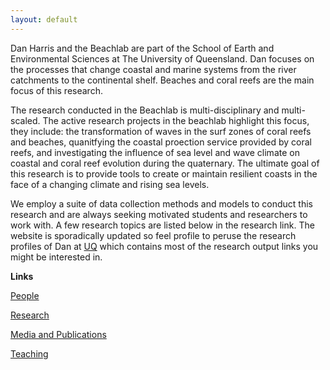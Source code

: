 ```yaml
---
layout: default
---
```


Dan Harris and the Beachlab are part of the School of Earth and Environmental Sciences at The University of Queensland. Dan focuses on the processes that change coastal and marine systems from the river catchments to the continental shelf. Beaches and coral reefs are the main focus of this research.

The research conducted in the Beachlab is multi-disciplinary and multi-scaled. The active research projects in the beachlab highlight this focus, they include: the transformation of waves in the surf zones of coral reefs and beaches, quanitfying the coastal proection service provided by coral reefs, and investigating the influence of sea level and wave climate on coastal and coral reef evolution during the quaternary. The ultimate goal of this research is to provide tools to create or maintain resilient coasts in the face of a changing climate and rising sea levels.

We employ a suite of data collection methods and models to conduct this research and are always seeking motivated students and researchers to work with. A few research topics are listed below in the research link. The website is sporadically updated so feel profile to peruse the research profiles of Dan at [UQ](https://researchers.uq.edu.au/researcher/16758) which contains most of the research output links you might be interested in.

**Links**

[People](./people.html)

[Research](./projects.html)

[Media and Publications](./publications.html)

[Teaching](./teaching.html)
